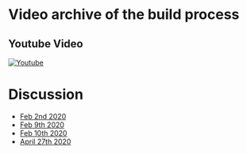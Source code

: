 # Video archive of the build process
## Youtube Video
[![Youtube](http://i3.ytimg.com/vi/vSr_nn6MiII/maxresdefault.jpg)](https://www.youtube.com/watch?v=vSr_nn6MiII)

# Discussion
* [Feb 2nd 2020](https://www.reddit.com/r/electronics/comments/exyvqm/gamify_pcb_business_card/)
* [Feb 9th 2020](https://www.reddit.com/r/electronics/comments/f1k70i/details_on_the_build_process_of_the_pcb_business/)
* [Feb 10th 2020](https://www.reddit.com/r/diyelectronics/comments/f21ty3/functional_pcb_business_card_my_first_attempt/)
* [April 27th 2020](https://www.reddit.com/r/ECE/comments/g9ad67/made_a_pcb_business_card_recently_still_wip/)
